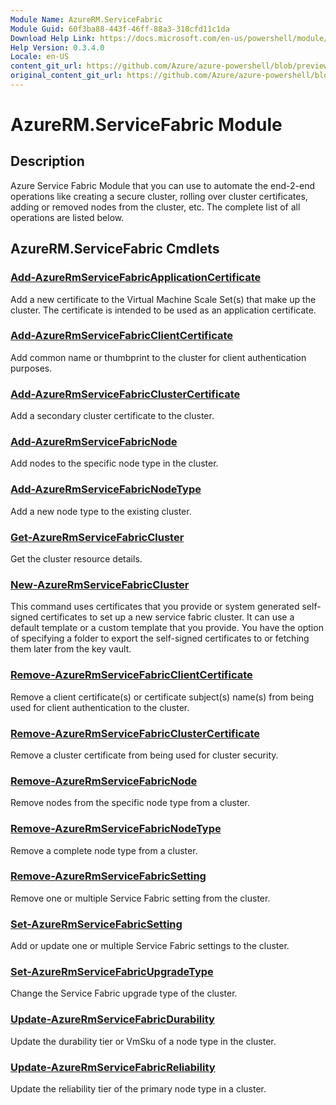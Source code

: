 ```yaml
---
Module Name: AzureRM.ServiceFabric
Module Guid: 60f3ba88-443f-46ff-88a3-318cfd11c1da
Download Help Link: https://docs.microsoft.com/en-us/powershell/module/azurerm.servicefabric
Help Version: 0.3.4.0
Locale: en-US
content_git_url: https://github.com/Azure/azure-powershell/blob/preview/src/ResourceManager/ServiceFabric/Commands.ServiceFabric/help/AzureRM.ServiceFabric.md
original_content_git_url: https://github.com/Azure/azure-powershell/blob/preview/src/ResourceManager/ServiceFabric/Commands.ServiceFabric/help/AzureRM.ServiceFabric.md
---
```


# AzureRM.ServiceFabric Module
## Description
Azure Service Fabric Module that you can use to automate the end-2-end operations like creating a secure cluster, rolling over cluster certificates, adding or removed nodes from the cluster, etc. The complete list of all operations are listed below.

## AzureRM.ServiceFabric Cmdlets
### [Add-AzureRmServiceFabricApplicationCertificate](Add-AzureRmServiceFabricApplicationCertificate.md)
Add a new certificate to the Virtual Machine Scale Set(s) that make up the cluster. The certificate is intended to be used as an application certificate.

### [Add-AzureRmServiceFabricClientCertificate](Add-AzureRmServiceFabricClientCertificate.md)
Add common name or thumbprint to the cluster for client authentication purposes.

### [Add-AzureRmServiceFabricClusterCertificate](Add-AzureRmServiceFabricClusterCertificate.md)
Add a secondary cluster certificate to the cluster.

### [Add-AzureRmServiceFabricNode](Add-AzureRmServiceFabricNode.md)
Add nodes to the specific node type in the cluster.

### [Add-AzureRmServiceFabricNodeType](Add-AzureRmServiceFabricNodeType.md)
Add a new node type to the existing cluster.

### [Get-AzureRmServiceFabricCluster](Get-AzureRmServiceFabricCluster.md)
Get the cluster resource details.

### [New-AzureRmServiceFabricCluster](New-AzureRmServiceFabricCluster.md)
This command uses certificates that you provide or system generated self-signed certificates to set up a new service fabric cluster. It can use a default template or a custom template that you provide. You have the option of specifying a folder to export the self-signed certificates to or fetching them later from the key vault. 

### [Remove-AzureRmServiceFabricClientCertificate](Remove-AzureRmServiceFabricClientCertificate.md)
Remove a client certificate(s) or certificate subject(s) name(s) from being used for client authentication to the cluster.

### [Remove-AzureRmServiceFabricClusterCertificate](Remove-AzureRmServiceFabricClusterCertificate.md)
Remove a cluster certificate from being used for cluster security.

### [Remove-AzureRmServiceFabricNode](Remove-AzureRmServiceFabricNode.md)
Remove nodes from the specific node type from a cluster.

### [Remove-AzureRmServiceFabricNodeType](Remove-AzureRmServiceFabricNodeType.md)
Remove a complete node type from a cluster.

### [Remove-AzureRmServiceFabricSetting](Remove-AzureRmServiceFabricSetting.md)
Remove one or multiple Service Fabric setting from the cluster.

### [Set-AzureRmServiceFabricSetting](Set-AzureRmServiceFabricSetting.md)
Add or update one or multiple Service Fabric settings to the cluster.

### [Set-AzureRmServiceFabricUpgradeType](Set-AzureRmServiceFabricUpgradeType.md)
Change the Service Fabric upgrade type of the cluster.

### [Update-AzureRmServiceFabricDurability](Update-AzureRmServiceFabricDurability.md)
Update the durability tier or VmSku of a node type in the cluster.

### [Update-AzureRmServiceFabricReliability](Update-AzureRmServiceFabricReliability.md)
Update the reliability tier of the primary node type in a cluster.

